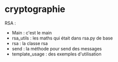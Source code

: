 # cryptographie

RSA :

- Main : c'est le main
- rsa_utils : les maths qui était dans rsa.py de base
- rsa : la classe rsa
- send : la méthode pour send des messages
- template_usage : des exemples d'utilisation

